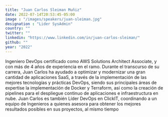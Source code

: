 ```yaml
---
title: "Juan Carlos Sleiman Muñiz"
date: 2022-07-14T20:53:45-05:00
image : "/images/speakers/juan-sleiman.jpg"
designation : "Lider SysAdmin"
country: ""
twitter: ""
linkedin: "https://www.linkedin.com/in/juan-carlos-sleiman/"
github: ""
year: "2022"
---
```


Ingeniero DevOps certificado como AWS Solutions Architect Associate, y con más de 4
años de experiencia en el ramo. Durante el transcurso de su carrera, Juan Carlos ha
ayudado a optimizar y modernizar una gran cantidad de aplicaciones SaaS, a través de la
implementación de las mejores tecnologías y prácticas DevOps, siendo sus principales
áreas de expertise la implementación de Docker y Terraform, así como la creación de
pipelines para el despliegue continuo de aplicaciones e infraestructura en nube. Juan Carlos es también Líder DevOps en ClickIT, coordinando a un equipo de Ingenieros a quienes
asesora para obtener los mejores resultados posibles en sus proyectos, al mismo tiempo